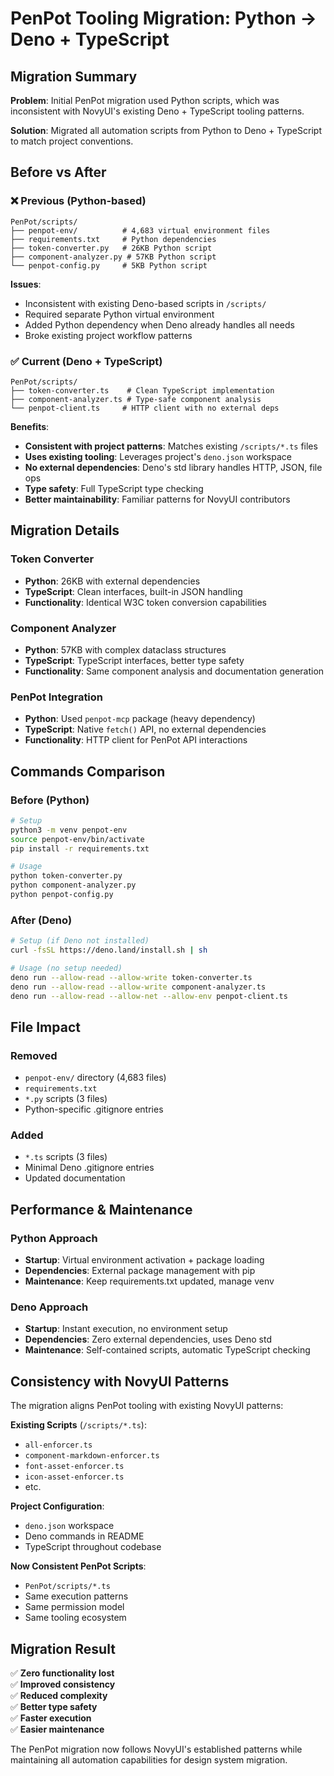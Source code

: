 # PenPot Tooling Migration: Python → Deno + TypeScript

## Migration Summary

**Problem**: Initial PenPot migration used Python scripts, which was inconsistent with NovyUI's existing Deno + TypeScript tooling patterns.

**Solution**: Migrated all automation scripts from Python to Deno + TypeScript to match project conventions.

## Before vs After

### ❌ Previous (Python-based)
```
PenPot/scripts/
├── penpot-env/          # 4,683 virtual environment files
├── requirements.txt     # Python dependencies
├── token-converter.py   # 26KB Python script
├── component-analyzer.py # 57KB Python script
└── penpot-config.py     # 5KB Python script
```

**Issues**:
- Inconsistent with existing Deno-based scripts in `/scripts/`
- Required separate Python virtual environment
- Added Python dependency when Deno already handles all needs
- Broke existing project workflow patterns

### ✅ Current (Deno + TypeScript)
```
PenPot/scripts/
├── token-converter.ts    # Clean TypeScript implementation
├── component-analyzer.ts # Type-safe component analysis
└── penpot-client.ts     # HTTP client with no external deps
```

**Benefits**:
- **Consistent with project patterns**: Matches existing `/scripts/*.ts` files
- **Uses existing tooling**: Leverages project's `deno.json` workspace
- **No external dependencies**: Deno's std library handles HTTP, JSON, file ops
- **Type safety**: Full TypeScript type checking
- **Better maintainability**: Familiar patterns for NovyUI contributors

## Migration Details

### Token Converter
- **Python**: 26KB with external dependencies
- **TypeScript**: Clean interfaces, built-in JSON handling
- **Functionality**: Identical W3C token conversion capabilities

### Component Analyzer  
- **Python**: 57KB with complex dataclass structures
- **TypeScript**: TypeScript interfaces, better type safety
- **Functionality**: Same component analysis and documentation generation

### PenPot Integration
- **Python**: Used `penpot-mcp` package (heavy dependency)
- **TypeScript**: Native `fetch()` API, no external dependencies
- **Functionality**: HTTP client for PenPot API interactions

## Commands Comparison

### Before (Python)
```bash
# Setup
python3 -m venv penpot-env
source penpot-env/bin/activate
pip install -r requirements.txt

# Usage
python token-converter.py
python component-analyzer.py
python penpot-config.py
```

### After (Deno)
```bash
# Setup (if Deno not installed)
curl -fsSL https://deno.land/install.sh | sh

# Usage (no setup needed)
deno run --allow-read --allow-write token-converter.ts
deno run --allow-read --allow-write component-analyzer.ts
deno run --allow-read --allow-net --allow-env penpot-client.ts
```

## File Impact

### Removed
- `penpot-env/` directory (4,683 files)
- `requirements.txt`
- `*.py` scripts (3 files)
- Python-specific .gitignore entries

### Added
- `*.ts` scripts (3 files)
- Minimal Deno .gitignore entries
- Updated documentation

## Performance & Maintenance

### Python Approach
- **Startup**: Virtual environment activation + package loading
- **Dependencies**: External package management with pip
- **Maintenance**: Keep requirements.txt updated, manage venv

### Deno Approach  
- **Startup**: Instant execution, no environment setup
- **Dependencies**: Zero external dependencies, uses Deno std
- **Maintenance**: Self-contained scripts, automatic TypeScript checking

## Consistency with NovyUI Patterns

The migration aligns PenPot tooling with existing NovyUI patterns:

**Existing Scripts** (`/scripts/*.ts`):
- `all-enforcer.ts`
- `component-markdown-enforcer.ts`
- `font-asset-enforcer.ts`
- `icon-asset-enforcer.ts`
- etc.

**Project Configuration**:
- `deno.json` workspace
- Deno commands in README
- TypeScript throughout codebase

**Now Consistent PenPot Scripts**:
- `PenPot/scripts/*.ts`
- Same execution patterns
- Same permission model
- Same tooling ecosystem

## Migration Result

✅ **Zero functionality lost**  
✅ **Improved consistency**  
✅ **Reduced complexity**  
✅ **Better type safety**  
✅ **Faster execution**  
✅ **Easier maintenance**

The PenPot migration now follows NovyUI's established patterns while maintaining all automation capabilities for design system migration.